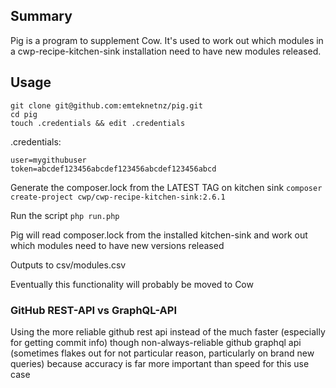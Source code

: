 ## Summary

Pig is a program to supplement Cow.  It's used to work out which modules in a cwp-recipe-kitchen-sink installation need to have new modules released.

## Usage

```
git clone git@github.com:emteknetnz/pig.git
cd pig
touch .credentials && edit .credentials
```

.credentials:
```
user=mygithubuser
token=abcdef123456abcdef123456abcdef123456abcd
```

Generate the composer.lock from the LATEST TAG on kitchen sink
`composer create-project cwp/cwp-recipe-kitchen-sink:2.6.1`

Run the script
`php run.php`

Pig will read composer.lock from the installed kitchen-sink and work out which modules need to have new versions released

Outputs to
csv/modules.csv

Eventually this functionality will probably be moved to Cow

### GitHub REST-API vs GraphQL-API

Using the more reliable github rest api instead of the much faster (especially for getting commit info) though non-always-reliable github graphql api (sometimes flakes out for not particular reason, particularly on brand new queries) because accuracy is far more important than speed for this use case
